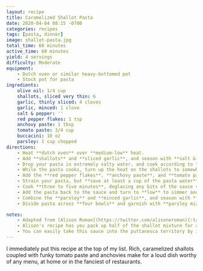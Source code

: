 ```yaml
---
layout: recipe
title: Caramelized Shallot Pasta
date: 2020-04-04 08:15 -0700
categories: recipes
tags: [pasta, dinner]
image: shallot-pasta.jpg
total_time: 60 minutes
active_time: 60 minutes
yield: 4 servings
difficulty: Moderate
equipment:
    - Dutch oven or similar heavy-bottomed pot
    - Stock pot for pasta
ingredients:
    olive oil: 1/4 cup
    shallots, sliced very thin: 6
    garlic, thinly sliced: 4 cloves
    garlic, minced: 1 clove
    salt & pepper: ''
    red pepper flakes: 1 tsp
    anchovy paste: 1 tbsp
    tomato paste: 3/4 cup
    buccacini: 10 oz
    parsley: 1 cup chopped
directions:
    - Heat **dutch oven** over **medium-low** heat.
    - Add **shallots** and **sliced garlic**, and season with **salt & pepper**, and cook until shallots are soft and caramelized, about **forty-five minutes**.
    - Drop your pasta in extremely salty water, and cook according to the instructions. Pull it a minute or two early, so the pasta is __very__ _al dente_.
    - While the pasta cooks, turn up the heat on the shallots to somewhere between **medium** and **medium-high** heat for about **five minutes** while stirring, to get some fond to develop at the bottom of your pan and to darken the edges of some of the shallots. 
    - Add the **red pepper flakes**, **anchovy paste**, and **tomato paste**, and cook about **three minutes** until very fragrant. By now, your pasta should be ready.
    - Strain your pasta, but **save at least a cup of the pasta water**, and add **1 cup** of that pasta water to the shallot and tomato mixture.
    - Cook **three to five minutes**, deglazing any bits of the sauce stuck to your pan.
    - Add the pasta back to the sauce and turn to **low** to simmer and finish the pasta. Stir occasionally.
    - Combine the **parsley** and **minced garlic**, and season with **salt & pepper**, and some more **red pepper flakes**, to taste.
    - Divide pasta across **four bowls** and garnish with **parsley mixture**.

notes:
    - Adapted from [Alison Roman](https://twitter.com/alisoneroman){:target="_blank"} at [NYT Cooking](https://cooking.nytimes.com/recipes/1020830-caramelized-shallot-pasta){:target="_blank"}
    - Alison's recipe has you pack up half of the shallot mixture for a later use, but I just used the entirety of it for this recipe. I really loved the full flavor from using it all.
    - You can easily take this sauce into the puttanesca territory by increasing the amount of anchovy paste. I love when things are that funky, but it's not for everyone. You could also omit the anchovy paste entirely.
---
```

I immediately put this recipe at the top of my list. Rich, caramelized shallots coupled with funky tomato paste and anchovies make for a loud dish worthy of any menu, at home or in the fanciest of restaurants.